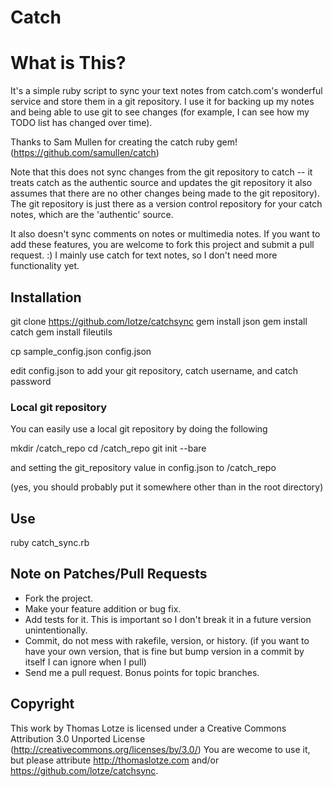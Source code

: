 # Catch

# What is This?

It's a simple ruby script to sync your text notes from catch.com's wonderful service and store them in a git repository.  I use it for backing up my notes and being able to use git to see changes (for example, I can see how my TODO list has changed over time).

Thanks to Sam Mullen for creating the catch ruby gem!  (https://github.com/samullen/catch)

Note that this does not sync changes from the git repository to catch -- it treats catch as the authentic source and updates the git repository it also assumes that there are no other changes being made to the git repository).  The git repository is just there as a version control repository for your catch notes, which are the 'authentic' source.

It also doesn't sync comments on notes or multimedia notes.  If you want to add these features, you are welcome to fork this project and submit a pull request.  :)  I mainly use catch for text notes, so I don't need more functionality yet.

## Installation

git clone https://github.com/lotze/catchsync
gem install json
gem install catch
gem install fileutils

cp sample_config.json config.json

edit config.json to add your git repository, catch username, and catch password

### Local git repository

You can easily use a local git repository by doing the following

mkdir /catch_repo
cd /catch_repo
git init --bare

and setting the git_repository value in config.json to /catch_repo

(yes, you should probably put it somewhere other than in the root directory)

## Use

ruby catch_sync.rb

## Note on Patches/Pull Requests

* Fork the project.
* Make your feature addition or bug fix.
* Add tests for it. This is important so I don't break it in a
  future version unintentionally.
* Commit, do not mess with rakefile, version, or history.
  (if you want to have your own version, that is fine but
   bump version in a commit by itself I can ignore when I pull)
* Send me a pull request. Bonus points for topic branches.

## Copyright

This work by Thomas Lotze is licensed under a Creative Commons Attribution 3.0 Unported License (http://creativecommons.org/licenses/by/3.0/)
You are wecome to use it, but please attribute http://thomaslotze.com and/or https://github.com/lotze/catchsync.